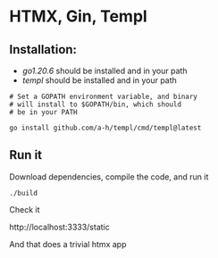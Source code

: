 # HTMX, Gin, Templ

## Installation:

- *go1.20.6* should be installed and in your path
- *templ* should be installed and in your path

```
# Set a GOPATH environment variable, and binary
# will install to $GOPATH/bin, which should
# be in your PATH

go install github.com/a-h/templ/cmd/templ@latest
```
                                                                                                                                                                           
## Run it

Download dependencies, compile the code, and run it

`./build`

Check it

http://localhost:3333/static

And that does a trivial htmx app
